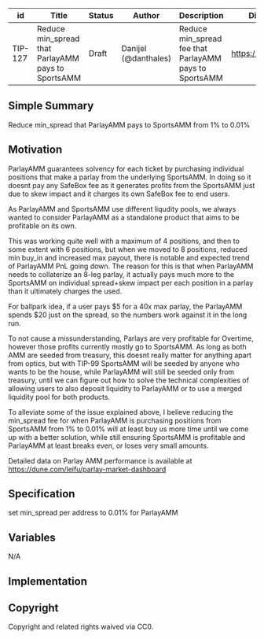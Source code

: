 | id | Title | Status | Author | Description | Discussions to | Created |
| ----------- | ----------- | ----------- | ----------- | ----------- | ----------- | ----------- |
| TIP-127 | Reduce min_spread that ParlayAMM pays to SportsAMM | Draft | Danijel (@danthales) | Reduce min_spread fee that ParlayAMM pays to SportsAMM | https://discord.gg/thales | 2023-2-17

## Simple Summary

Reduce min_spread that ParlayAMM pays to SportsAMM from 1% to 0.01%

## Motivation

ParlayAMM guarantees solvency for each ticket by purchasing individual positions that make a parlay from the underlying SportsAMM. In doing so it doesnt pay any SafeBox fee as it generates profits from the SportsAMM just due to skew impact and it charges its own SafeBox fee to end users. 

As ParlayAMM and SportsAMM use different liqudity pools, we always wanted to consider ParlayAMM as a standalone product that aims to be profitable on its own.  

This was working quite well with a maximum of 4 positions, and then to some extent with 6 positions, but when we moved to 8 positions, reduced min buy_in and increased max payout, there is notable and expected trend of ParlayAMM PnL going down. 
The reason for this is that when ParlayAMM needs to collaterize an 8-leg parlay, it actually pays much more to the SportsAMM on individual spread+skew impact per each position in a parlay than it ultimately charges the used.  

For ballpark idea, if a user pays $5 for a 40x max parlay, the ParlayAMM spends $20 just on the spread, so the numbers work against it in the long run.  

To not cause a missunderstanding, Parlays are very profitable for Overtime, however those profits currently mostly go to SportsAMM. As long as both AMM are seeded from treasury, this doesnt really matter for anything apart from optics, but with TIP-99 SportsAMM will be seeded by anyone who wants to be the house, while ParlayAMM will still be seeded only from treasury, until we can figure out how to solve the technical complexities of allowing users to also deposit liquidity to ParlayAMM or to use a merged liquidity pool for both products.  

To alleviate some of the issue explained above, I believe reducing the min_spread fee for when ParlayAMM is purchasing positions from SportsAMM from 1% to 0.01% will at least buy us more time until we come up with a better solution, while still ensuring SportsAMM is profitable and ParlayAMM at least breaks even, or loses very small amounts.
 
Detailed data on Parlay AMM performance is available at https://dune.com/leifu/parlay-market-dashboard

## Specification

set min_spread per address to 0.01% for ParlayAMM

## Variables

N/A

## Implementation


## Copyright
Copyright and related rights waived via CC0. 
